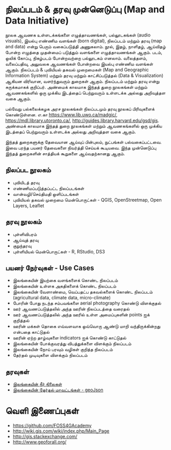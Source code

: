# நிலப்படம் & தரவு முன்னெடுப்பு (Map and Data Initiative)

நூலக ஆவணக உள்ளடக்கங்களை எழுத்தாவணங்கள், பல்லூடகங்கள் (audio visuals), இயல்பு எண்ணிம வளங்கள் (born digital), நிலப்படம் மற்றும் தரவு (map and data) என்று பெரும் வகைப்படுத்தி அணுகலாம்.  நூல், இதழ், நாளிதழ், ஆய்விதழ் போன்ற எழுத்தை முதன்மைப் படுத்தும் வளங்களை எழுத்தாவணங்கள் ஆகும்.  படம், ஒலிக் கோப்பு, நிகழ்படம் போன்றவற்றை பல்லூடகம் எனலாம்.  வலைத்தளம், வலைப்பதிவு, அலுவலக ஆவணங்கள் போன்றவை இயல்பு எண்ணிம வளங்கள் ஆகும்.  நிலப்படம் & புவியியல் தகவல் முறைமைகள் (Map and Geographic Information System) மற்றும் தரவு மற்றும் காட்சிப்படுத்தல் (Data & Visualization) ஆகியன விரிவான, வளர்ந்துவரும் துறைகள் ஆகும்.  நிலப்படம் மற்றும் தரவு என்று சுருக்கமாகக் குறிப்பர்.  அண்மைக் காலமாக இந்தத் துறை நூலகங்கள் மற்றும் ஆவணகங்களில் ஒரு முக்கிய இடத்தைப் பெற்றுவரும் உள்ளடக்க அல்லது அறிவுத்தள வகை ஆகும்.

பல்வேறு பல்கலைக்கழக அரச நூலகங்கள் நிலப்படமும் தரவு நூலகப் பிரிவுகளைக் கொண்டுள்ளன.  எ.கா https://www.lib.uwo.ca/madgic/, https://mdl.library.utoronto.ca/, http://guides.library.harvard.edu/gsd/gis. அண்மைக் காலமாக இந்தத் துறை நூலகங்கள் மற்றும் ஆவணகங்களில் ஒரு முக்கிய இடத்தைப் பெற்றுவரும் உள்ளடக்க அல்லது அறிவுத்தள வகை ஆகும்.  

இந்தத் துறைகளுக்கு தேவையான ஆய்வுப் பின்புலம், நுட்பங்கள் பல்வகைப்பட்டவை.  இவை பரந்த பயனர் தேவைகளை நிவர்த்தி செய்யக் கூடியவை.  இந்த முன்னெடுப்பு இந்தத் துறைகளின் சாத்தியக் கூறுகளை ஆய்வதற்கானது ஆகும்.

## நிலப்பட நூலகம்
* புவியிடத் தரவு
* எண்ணிமப்படுத்தப்பட்ட நிலப்படங்கள்
* வான்வழி/செய்திமதி ஒளிப்படங்கள்
* புவியியல் தகவல் முறைமை மென்பொருட்கள் - QGIS, OpenStreetmap, Open Layers, Leaflet

## தரவு நூலகம்
* புள்ளிவிபரம்
* ஆய்வுத் தரவு
* குறுந்தரவு
* புள்ளியியல் மென்பொருட்கள் - R, RStudio, DS3

## பயனர் நேர்வுகள் - Use Cases
* இலங்கையின் இயற்கை வளங்களைக் கொண்ட நிலப்படம்
* இலங்கையின் உள்ளக அகதிகளைக் கொண்ட நிலப்படம்
* இலங்கையின் வேளாண்மை, வெப்பதட்ப தகவல்களைக் கொண்ட நிலப்படம் (agricultural data, climate data, micro-climate)
* போரின் போது நடந்த சம்பவங்களை aerial photography கொண்டு விளக்குதல்
* ஊர் ஆவணப்படுத்தலில் அந்த ஊரின் நிலப்படத்தை வரைதல்
* ஊர் ஆவணப்படுத்தலில் அந்த ஊரில் உள்ள அமைப்புகளின் points ஐக் குறித்தல்
* ஊரின் மக்கள் தொகை எவ்வளவாக ஒவ்வொரு ஆண்டு மாறி வந்திருக்கின்றது என்பதை காட்டுதல்
* ஊரின் ஏற்ற தாழ்வுகளை indicators ஐக் கொண்டு காட்டுதல்
* இலங்கையின் போக்குவரத்து விபத்துக்களை விளக்கும் நிலப்படம்
* இலங்கையின் நோய் பரவும் வழிகள் குறித்த நிலப்படம்
* தேர்தல் முடிவுகளை விளக்கும் நிலப்படம்

## தரவுகள்
* [இலங்கையின் நீர் நிலைகள்](https://data.humdata.org/dataset/sri-lanka-water-bodies-0-0)
* [இலங்கையின் தேர்தல் மாவட்டங்கள் - geoJson](http://datameet.org/2015/11/17/map-of-electoral-districts-of-sri-lanka/)

# வெளி இணைப்புகள் 
* https://github.com/FOSS4GAcademy
* http://wiki.gis.com/wiki/index.php/Main_Page
* http://gis.stackexchange.com/
* http://www.geoforall.org/  


